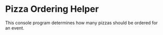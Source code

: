 # Pizza Ordering Helper

This console program determines how many pizzas should be ordered for an event.